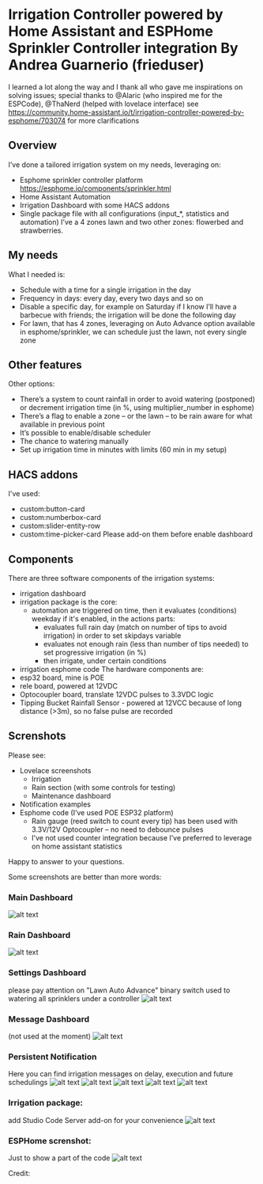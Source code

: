 # Irrigation Controller powered by Home Assistant and ESPHome Sprinkler Controller integration By Andrea Guarnerio (frieduser)
I learned a lot along the way and I thank all who gave me inspirations on solving issues; special thanks to @Alaric (who inspired me for the ESPCode), @ThaNerd (helped with lovelace interface)
see https://community.home-assistant.io/t/irrigation-controller-powered-by-esphome/703074 for more clarifications

## Overview
I’ve done a tailored irrigation system on my needs, leveraging on:
*	Esphome sprinkler controller platform https://esphome.io/components/sprinkler.html
*	Home Assistant Automation
*	Irrigation Dashboard with some HACS addons
*	Single package file with all configurations (input_*, statistics and automation)
I’ve a 4 zones lawn and two other zones: flowerbed and strawberries.

## My needs
What I needed is:
*	Schedule with a time for a single irrigation in the day
*	Frequency in days: every day, every two days and so on
*	Disable a specific day, for example on Saturday if I know I’ll have a barbecue with friends; the irrigation will be done the following day
*	For lawn, that has 4 zones, leveraging on Auto Advance option available in esphome/sprinkler, we can schedule just the lawn, not every single zone

## Other features
Other options:
*	There’s a system to count rainfall in order to avoid watering (postponed) or decrement irrigation time (in %, using multiplier_number in esphome)
*	There’s a flag to enable a zone – or the lawn – to be rain aware for what available in previous point
*	It’s possible to enable/disable scheduler
*	The chance to watering manually
*	Set up irrigation time in minutes with limits (60 min in my setup)

## HACS addons
I've used:
* custom:button-card
* custom:numberbox-card
* custom:slider-entity-row
* custom:time-picker-card
Please add-on them before enable dashboard

## Components
There are three software components of the irrigation systems:
* irrigation dashboard
* irrigation package is the core:
  - automation are triggered on time, then it evaluates (conditions) weekday if it's enabled, in the actions parts:
    - evaluates full rain day (match on number of tips to avoid irrigation) in order to set skipdays variable
    - evaluates not enough rain (less than number of tips needed) to set progressive irrigation (in %)
    - then irrigate, under certain conditions
* irrigation esphome code
The hardware components are:
* esp32 board, mine is POE
* rele board, powered at 12VDC
* Optocoupler board, translate 12VDC pulses to 3.3VDC logic
* Tipping Bucket Rainfall Sensor - powered at 12VCC because of long distance (>3m), so no false pulse are recorded

## Screnshots
Please see:
*	Lovelace screenshots
    -	Irrigation
    -	Rain section (with some controls for testing)
    -	Maintenance dashboard
*	Notification examples
*	Esphome code (I’ve used POE ESP32 platform)
    - Rain gauge (reed switch to count every tip) has been used with 3.3V/12V Optocoupler – no need to debounce pulses
    - I’ve not used counter integration because I’ve preferred to leverage on home assistant statistics



Happy to answer to your questions.

Some screenshots are better than more words:
### Main Dashboard
![alt text](screenshots/main_dashboard.png "main dashboard")

### Rain Dashboard
![alt text](screenshots/rain_dashboard.png "rain dashboard")

### Settings Dashboard
please pay attention on "Lawn Auto Advance" binary switch used to watering all sprinklers under a controller 
![alt text](screenshots/settings_dashboard.png "settings dashboard")

### Message Dashboard
(not used at the moment)
![alt text](screenshots/messages_dashboard.png "message dashboard")
 
### Persistent Notification
Here you can find irrigation messages on delay, execution and future schedulings
![alt text](screenshots/persistent_notification_example5.png "persistent_notification_example5")
![alt text](screenshots/persistent_notification_example4.png "persistent_notification_example4")
![alt text](screenshots/persistent_notification_example3.png "persistent_notification_example3")
![alt text](screenshots/persistent_notification_example2.png "persistent_notification_example2")
![alt text](screenshots/persistent_notification_example1.png "persistent_notification_example1")

### Irrigation package:
add Studio Code Server add-on for your convenience
![alt text](screenshots/irrigation_package.png "irrigation_package")
### ESPHome screnshot:
Just to show a part of the code
![alt text](screenshots/esphome_code.png "esphome_code")

Credit: 
